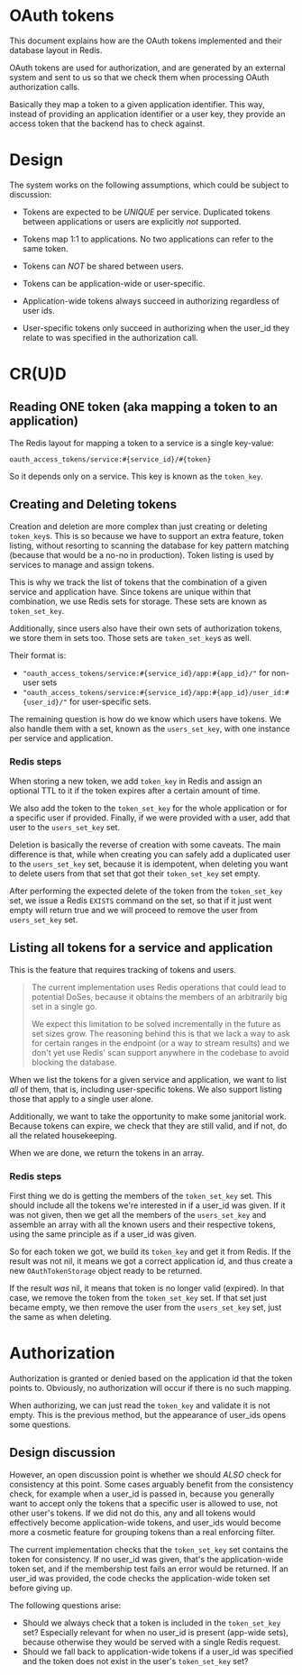 # OAuth tokens

This document explains how are the OAuth tokens implemented and their database
layout in Redis.

OAuth tokens are used for authorization, and are generated by an external system
and sent to us so that we check them when processing OAuth authorization calls.

Basically they map a token to a given application identifier. This way, instead
of providing an application identifier or a user key, they provide an access
token that the backend has to check against.

# Design

The system works on the following assumptions, which could be subject to
discussion:

* Tokens are expected to be *UNIQUE* per service. Duplicated tokens between
  applications or users are explicitly *not* supported.

* Tokens map 1:1 to applications. No two applications can refer to the same
  token.

* Tokens can *NOT* be shared between users.

* Tokens can be application-wide or user-specific.

* Application-wide tokens always succeed in authorizing regardless of user ids.

* User-specific tokens only succeed in authorizing when the user_id they relate
  to was specified in the authorization call.

# CR(U)D

## Reading ONE token (aka mapping a token to an application)

The Redis layout for mapping a token to a service is a single key-value:

`oauth_access_tokens/service:#{service_id}/#{token}`

So it depends only on a service. This key is known as the `token_key`.

## Creating and Deleting tokens

Creation and deletion are more complex than just creating or deleting
`token_key`s. This is so because we have to support an extra feature, token
listing, without resorting to scanning the database for key pattern matching
(because that would be a no-no in production). Token listing is used by services
to manage and assign tokens.

This is why we track the list of tokens that the combination of a given service
and application have. Since tokens are unique within that combination, we use
Redis sets for storage. These sets are known as `token_set_key`.

Additionally, since users also have their own sets of authorization tokens, we
store them in sets too. Those sets are `token_set_key`s as well.

Their format is:

* `"oauth_access_tokens/service:#{service_id}/app:#{app_id}/"` for non-user sets
* `"oauth_access_tokens/service:#{service_id}/app:#{app_id}/user_id:#{user_id}/"`
  for user-specific sets.

The remaining question is how do we know which users have tokens. We also handle
them with a set, known as the `users_set_key`, with one instance per service and
application.

### Redis steps

When storing a new token, we add `token_key` in Redis and assign an optional TTL
to it if the token expires after a certain amount of time.

We also add the token to the `token_set_key` for the whole application or for
a specific user if provided. Finally, if we were provided with a user, add that
user to the `users_set_key` set.

Deletion is basically the reverse of creation with some caveats. The main
difference is that, while when creating you can safely add a duplicated user to
the `users_set_key` set, because it is idempotent, when deleting you want to
delete users from that set that got their `token_set_key` set empty.

After performing the expected delete of the token from the `token_set_key` set,
we issue a Redis `EXISTS` command on the set, so that if it just went empty will
return true and we will proceed to remove the user from `users_set_key` set.

## Listing all tokens for a service and application

This is the feature that requires tracking of tokens and users.

> The current implementation uses Redis operations that could lead to potential
> DoSes, because it obtains the members of an arbitrarily big set in a single go.
>
> We expect this limitation to be solved incrementally in the future as set sizes
> grow. The reasoning behind this is that we lack a way to ask for certain ranges
> in the endpoint (or a way to stream results) and we don't yet use Redis' scan
> support anywhere in the codebase to avoid blocking the database.

When we list the tokens for a given service and application, we want to list
*all* of them, that is, including user-specific tokens. We also support listing
those that apply to a single user alone.

Additionally, we want to take the opportunity to make some janitorial work.
Because tokens can expire, we check that they are still valid, and if not, do
all the related housekeeping.

When we are done, we return the tokens in an array.

### Redis steps

First thing we do is getting the members of the `token_set_key` set. This should
include all the tokens we're interested in if a user_id was given. If it was not
given, then we get all the members of the `users_set_key` and assemble an array
with all the known users and their respective tokens, using the same principle
as if a user_id was given.

So for each token we got, we build its `token_key` and get it from Redis. If the
result was not nil, it means we got a correct application id, and thus create
a new `OAuthTokenStorage` object ready to be returned.

If the result *was* nil, it means that token is no longer valid (expired). In
that case, we remove the token from the `token_set_key` set. If that set just
became empty, we then remove the user from the `users_set_key` set, just the
same as when deleting.

# Authorization

Authorization is granted or denied based on the application id that the token
points to. Obviously, no authorization will occur if there is no such mapping.

When authorizing, we can just read the `token_key` and validate it is not empty.
This is the previous method, but the appearance of user_ids opens some questions.

## Design discussion

However, an open discussion point is whether we should _ALSO_ check for
consistency at this point. Some cases arguably benefit from the consistency
check, for example when a user_id is passed in, because you generally want to
accept only the tokens that a specific user is allowed to use, not other user's
tokens. If we did not do this, any and all tokens would effectively become
application-wide tokens, and user_ids would become more a cosmetic feature for
grouping tokens than a real enforcing filter.

The current implementation checks that the `token_set_key` set contains the
token for consistency. If no user_id was given, that's the application-wide
token set, and if the membership test fails an error would be returned. If
an user_id was provided, the code checks the application-wide token set before
giving up.

The following questions arise:

* Should we always check that a token is included in the `token_set_key` set?
  Especially relevant for when no user_id is present (app-wide sets), because
  otherwise they would be served with a single Redis request.
* Should we fall back to application-wide tokens if a user_id was specified and
  the token does not exist in the user's `token_set_key` set?

